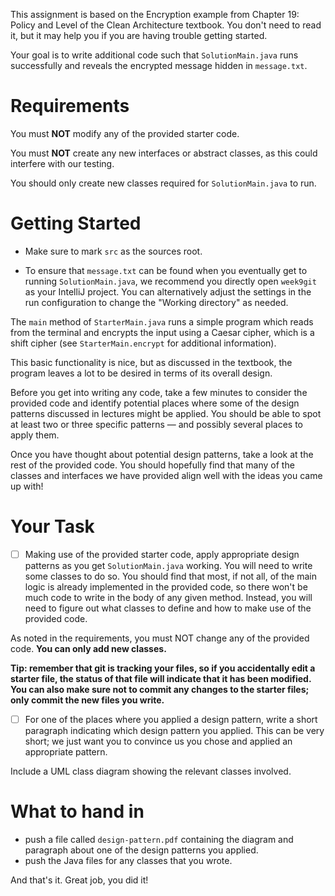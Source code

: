 This assignment is based on the Encryption example from Chapter 19: Policy and Level of the
Clean Architecture textbook. You don't need to read it, but it may help you if you are having trouble
getting started.

Your goal is to write additional code such that `SolutionMain.java` runs successfully and reveals the
encrypted message hidden in `message.txt`.

# Requirements

You must **NOT** modify any of the provided starter code.

You must **NOT** create any new interfaces or abstract classes, as this could interfere with our testing.

You should only create new classes required for `SolutionMain.java` to run.

# Getting Started
* Make sure to mark `src` as the sources root.

* To ensure that `message.txt` can be found when you eventually get to running
  `SolutionMain.java`, we recommend you directly open `week9git` as your IntelliJ
  project. You can alternatively adjust the settings in the run configuration to
  change the "Working directory" as needed.

The `main` method of `StarterMain.java` runs a simple program which reads from the terminal and encrypts
the input using a Caesar cipher, which is a shift cipher (see `StarterMain.encrypt` for additional information).

This basic functionality is nice, but as discussed in the textbook, the program
leaves a lot to be desired in terms of its overall design.

Before you get into writing any code, take a few minutes to consider the provided code and identify
potential places where some of the design patterns discussed in lectures might be applied. You should be
able to spot at least two or three specific patterns — and possibly several places to apply them.

Once you have thought about potential design patterns, take a look at the rest of the provided code. You
should hopefully find that many of the classes and interfaces we have provided align well with the ideas
you came up with!

# Your Task
- [ ] Making use of the provided starter code,
  apply appropriate design patterns as you get `SolutionMain.java` working. You
  will need to write some classes to do so. You should find that most, if not all,
  of the main logic is already implemented in the provided code, so there won't
  be much code to write in the body of any given method. Instead, you will need to
  figure out what classes to define and how to make use of the provided code.

As noted in the requirements, you must NOT change any of the provided code.
**You can only add new classes.**

**Tip: remember that git is tracking your files, so if you accidentally edit a starter file, the status of
  that file will indicate that it has been modified. You can also make sure not to commit any changes to the
  starter files; only commit the new files you write.**

- [ ] For one of the places where you applied a design pattern,
write a short paragraph indicating which design pattern you applied.
This can be very short; we just want you to convince us you chose and applied an appropriate pattern.

Include a UML class diagram showing the relevant classes involved.

# What to hand in

- push a file called `design-pattern.pdf` containing the diagram and paragraph about
  one of the design patterns you applied.
- push the Java files for any classes that you wrote.

And that's it. Great job, you did it!
